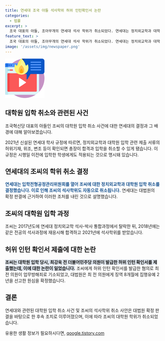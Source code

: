 ```yaml
---
title: 연세대 조국 아들 석사학위 허위 인턴확인서 논란
categories:
  - 법률
excerpt: >
  조국 대표의 아들, 조아무개의 연세대 석사 학위가 취소되었다. 연세대는 정치외교학과 대학원 입학이 허위기재 및 변조 의혹으로 취소되면 석사학위도 취소된다는 학칙을 적용했다. 조씨는 입학 전형 당시 최강욱 전 의원이 발급한 허위 인턴 확인서를 제출했는데, 최 전 의원은 업무방해죄로 기소되었다. 조씨의 입학 서류 논란은 대법원 확정 판결에 따른 조처로 석사학위가 취소되었으며, 조씨의 석사학위 반납 의사가 있었던 것으로 알려졌다.
feature_text: >
  조국 대표의 아들, 조아무개의 연세대 석사 학위가 취소되었다. 연세대는 정치외교학과 대학원 입학이 허위기재 및 변조 의혹으로 취소되면 석사학위도 취소된다는 학칙을 적용했다. 조씨는 입학 전형 당시 최강욱 전 의원이 발급한 허위 인턴 확인서를 제출했는데, 최 전 의원은 업무방해죄로 기소되었다. 조씨의 입학 서류 논란은 대법원 확정 판결에 따른 조처로 석사학위가 취소되었으며, 조씨의 석사학위 반납 의사가 있었던 것으로 알려졌다.
image: '/assets/img/newspaper.png'
---
```


<p><img src="/assets/img/news.png" alt="rentncar 속보" /></p>

<h2 data-ke-size="size26">대학원 입학 취소와 관련된 사건</h2>

<p>조국혁신당 대표의 아들인 조씨의 대학원 입학 취소 사건에 대한 연세대의 결정과 그 배경에 대해 알아보겠습니다.</p>

<p data-ke-size="size16">2021년 신설된 연세대 학사 규정에 따르면, 정치외교학과 대학원 입학 관련 제출 서류의 허위기재, 위조, 변조 등이 확인되면 총장이 합격과 입학을 취소할 수 있게 됐습니다. 이 규정은 시행일 이전에 입학한 학생에게도 적용되는 것으로 명시돼 있습니다.</p>

<h2 data-ke-size="size26">연세대의 조씨의 학위 취소 결정</h2>

<p><b><span style="color: #1a5490;">연세대는 입학전형공정관리위원회를 열어 조씨에 대한 정치외교학과 대학원 입학 취소를 결정했습니다. 이로 인해 조씨의 석사학위도 자동으로 취소됩니다.</span></b>
연세대는 대법원의 확정 판결에 근거하여 이러한 조처를 내린 것으로 설명했습니다.</p>

<h2 data-ke-size="size26">조씨의 대학원 입학 과정</h2>

<p>조씨는 2017년도에 연세대 정치외교학 석사-박사 통합과정에서 탈락한 뒤, 2018년에는 같은 전공의 석사과정에 재응시해 합격하고 2021년에 석사학위를 받았습니다.</p>

<h2 data-ke-size="size26">허위 인턴 확인서 제출에 대한 논란</h2>

<p><b><span style="background-color: #21538527;">조씨는 대학원 입학 당시, 최강욱 전 더불어민주당 의원이 발급한 허위 인턴 확인서를 제출했는데, 이에 대한 논란이 일었습니다.</span></b>
조씨에게 허위 인턴 확인서를 발급한 혐의로 최 전 의원이 업무방해죄로 기소되었고, 대법원은 최 전 의원에게 징역 8개월에 집행유예 2년을 선고한 원심을 확정했습니다.</p>

<h2 data-ke-size="size26">결론</h2>

<p>연세대와 관련된 대학원 입학 취소 사건 및 조씨의 석사학위 취소 사안은 대법원 확정 판결을 바탕으로 한 후속 조치로 이루어졌으며, 이에 따라 조씨의 대학원 학위가 취소되었습니다.</p>
유용한 생활 정보가 필요하시다면, <a href="https://qoogle.tistory.com" rel="dofollow">qoogle.tistory.com</a>


